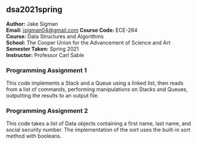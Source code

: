 ## dsa2021spring

**Author:** Jake Sigman  
**Email:** <jsigman04@gmail.com>
**Course Code:** ECE-264  
**Course:** Data Structures and Algorithms  
**School:** The Cooper Union for the Advancement of Science and Art  
**Semester Taken:** Spring 2021  
**Instructor:** Professor Carl Sable  


### Programming Assignment 1
This code implements a Stack and a Queue using a linked list, then
reads from a list of commands, performing manipulations on Stacks and 
Queues, outputting the results to an output file.

### Programming Assignment 2
This code takes a list of Data objects containing a first name, last name, 
and social security number. The implementation of the sort uses the built-in 
sort method with booleans.
